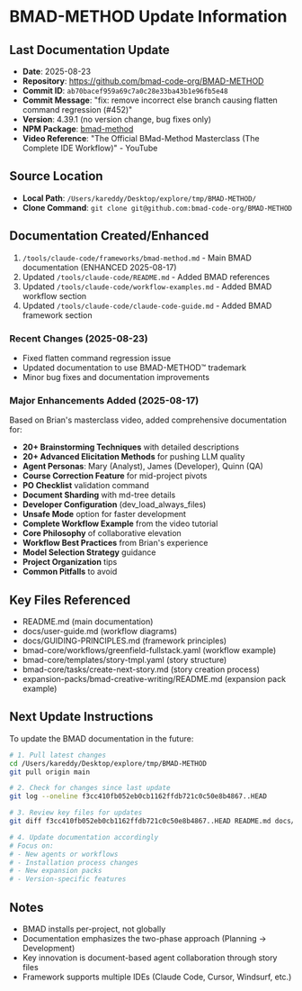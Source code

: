 # BMAD-METHOD Update Information

## Last Documentation Update
- **Date**: 2025-08-23
- **Repository**: https://github.com/bmad-code-org/BMAD-METHOD
- **Commit ID**: `ab70bacef959a69c7a0c28e33ba43b1e96fb5e48`
- **Commit Message**: "fix: remove incorrect else branch causing flatten command regression (#452)"
- **Version**: 4.39.1 (no version change, bug fixes only)
- **NPM Package**: [bmad-method](https://www.npmjs.com/package/bmad-method)
- **Video Reference**: "The Official BMad-Method Masterclass (The Complete IDE Workflow)" - YouTube

## Source Location
- **Local Path**: `/Users/kareddy/Desktop/explore/tmp/BMAD-METHOD/`
- **Clone Command**: `git clone git@github.com:bmad-code-org/BMAD-METHOD`

## Documentation Created/Enhanced
1. `/tools/claude-code/frameworks/bmad-method.md` - Main BMAD documentation (ENHANCED 2025-08-17)
2. Updated `/tools/claude-code/README.md` - Added BMAD references
3. Updated `/tools/claude-code/workflow-examples.md` - Added BMAD workflow section
4. Updated `/tools/claude-code/claude-code-guide.md` - Added BMAD framework section

### Recent Changes (2025-08-23)
- Fixed flatten command regression issue
- Updated documentation to use BMAD-METHOD™ trademark
- Minor bug fixes and documentation improvements

### Major Enhancements Added (2025-08-17)
Based on Brian's masterclass video, added comprehensive documentation for:
- **20+ Brainstorming Techniques** with detailed descriptions
- **20+ Advanced Elicitation Methods** for pushing LLM quality
- **Agent Personas**: Mary (Analyst), James (Developer), Quinn (QA)
- **Course Correction Feature** for mid-project pivots
- **PO Checklist** validation command
- **Document Sharding** with md-tree details
- **Developer Configuration** (dev_load_always_files)
- **Unsafe Mode** option for faster development
- **Complete Workflow Example** from the video tutorial
- **Core Philosophy** of collaborative elevation
- **Workflow Best Practices** from Brian's experience
- **Model Selection Strategy** guidance
- **Project Organization** tips
- **Common Pitfalls** to avoid

## Key Files Referenced
- README.md (main documentation)
- docs/user-guide.md (workflow diagrams)
- docs/GUIDING-PRINCIPLES.md (framework principles)
- bmad-core/workflows/greenfield-fullstack.yaml (workflow example)
- bmad-core/templates/story-tmpl.yaml (story structure)
- bmad-core/tasks/create-next-story.md (story creation process)
- expansion-packs/bmad-creative-writing/README.md (expansion pack example)

## Next Update Instructions
To update the BMAD documentation in the future:

```bash
# 1. Pull latest changes
cd /Users/kareddy/Desktop/explore/tmp/BMAD-METHOD
git pull origin main

# 2. Check for changes since last update
git log --oneline f3cc410fb052eb0cb1162ffdb721c0c50e8b4867..HEAD

# 3. Review key files for updates
git diff f3cc410fb052eb0cb1162ffdb721c0c50e8b4867..HEAD README.md docs/user-guide.md

# 4. Update documentation accordingly
# Focus on:
# - New agents or workflows
# - Installation process changes
# - New expansion packs
# - Version-specific features
```

## Notes
- BMAD installs per-project, not globally
- Documentation emphasizes the two-phase approach (Planning → Development)
- Key innovation is document-based agent collaboration through story files
- Framework supports multiple IDEs (Claude Code, Cursor, Windsurf, etc.)